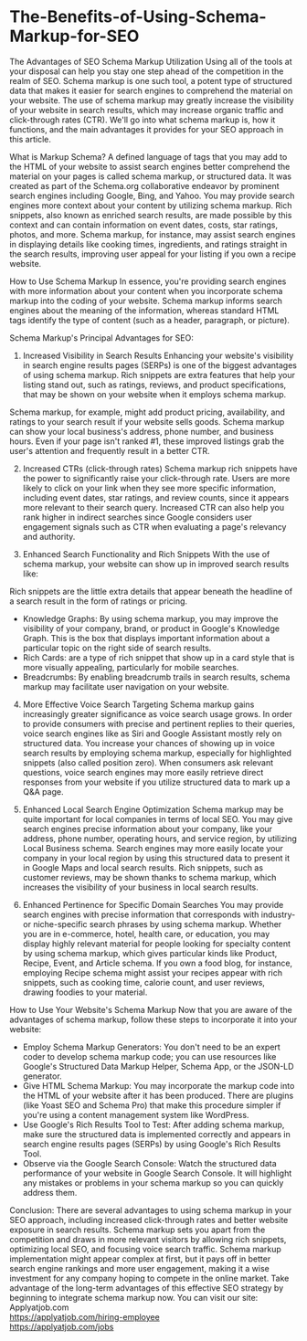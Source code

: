 # The-Benefits-of-Using-Schema-Markup-for-SEO
The Advantages of SEO Schema Markup Utilization
Using all of the tools at your disposal can help you stay one step ahead of the competition in the realm of SEO. Schema markup is one such tool, a potent type of structured data that makes it easier for search engines to comprehend the material on your website. The use of schema markup may greatly increase the visibility of your website in search results, which may increase organic traffic and click-through rates (CTR). We'll go into what schema markup is, how it functions, and the main advantages it provides for your SEO approach in this article.

What is Markup Schema?
A defined language of tags that you may add to the HTML of your website to assist search engines better comprehend the material on your pages is called schema markup, or structured data. It was created as part of the Schema.org collaborative endeavor by prominent search engines including Google, Bing, and Yahoo. You may provide search engines more context about your content by utilizing schema markup. Rich snippets, also known as enriched search results, are made possible by this context and can contain information on event dates, costs, star ratings, photos, and more. Schema markup, for instance, may assist search engines in displaying details like cooking times, ingredients, and ratings straight in the search results, improving user appeal for your listing if you own a recipe website.

How to Use Schema Markup
In essence, you're providing search engines with more information about your content when you incorporate schema markup into the coding of your website. Schema markup informs search engines about the meaning of the information, whereas standard HTML tags identify the type of content (such as a header, paragraph, or picture).

Schema Markup's Principal Advantages for SEO: 
1. Increased Visibility in Search Results
Enhancing your website's visibility in search engine results pages (SERPs) is one of the biggest advantages of using schema markup. Rich snippets are extra features that help your listing stand out, such as ratings, reviews, and product specifications, that may be shown on your website when it employs schema markup.

Schema markup, for example, might add product pricing, availability, and ratings to your search result if your website sells goods. Schema markup can show your local business's address, phone number, and business hours. Even if your page isn't ranked #1, these improved listings grab the user's attention and frequently result in a better CTR.

2. Increased CTRs (click-through rates)
Schema markup rich snippets have the power to significantly raise your click-through rate. Users are more likely to click on your link when they see more specific information, including event dates, star ratings, and review counts, since it appears more relevant to their search query. Increased CTR can also help you rank higher in indirect searches since Google considers user engagement signals such as CTR when evaluating a page's relevancy and authority.

3. Enhanced Search Functionality and Rich Snippets
With the use of schema markup, your website can show up in improved search results like:

Rich snippets are the little extra details that appear beneath the headline of a search result in the form of ratings or pricing.
- Knowledge Graphs: By using schema markup, you may improve the visibility of your company, brand, or product in Google's Knowledge Graph. This is the box that displays important information about a particular topic on the right side of search results.
- Rich Cards: are a type of rich snippet that show up in a card style that is more visually appealing, particularly for mobile searches.
- Breadcrumbs: By enabling breadcrumb trails in search results, schema markup may facilitate user navigation on your website.

4. More Effective Voice Search Targeting
Schema markup gains increasingly greater significance as voice search usage grows. In order to provide consumers with precise and pertinent replies to their queries, voice search engines like as Siri and Google Assistant mostly rely on structured data. You increase your chances of showing up in voice search results by employing schema markup, especially for highlighted snippets (also called position zero). When consumers ask relevant questions, voice search engines may more easily retrieve direct responses from your website if you utilize structured data to mark up a Q&A page.

5. Enhanced Local Search Engine Optimization
Schema markup may be quite important for local companies in terms of local SEO. You may give search engines precise information about your company, like your address, phone number, operating hours, and service region, by utilizing Local Business schema. Search engines may more easily locate your company in your local region by using this structured data to present it in Google Maps and local search results. Rich snippets, such as customer reviews, may be shown thanks to schema markup, which increases the visibility of your business in local search results.

6. Enhanced Pertinence for Specific Domain Searches
You may provide search engines with precise information that corresponds with industry- or niche-specific search phrases by using schema markup. Whether you are in e-commerce, hotel, health care, or education, you may display highly relevant material for people looking for specialty content by using schema markup, which gives particular kinds like Product, Recipe, Event, and Article schema. If you own a food blog, for instance, employing Recipe schema might assist your recipes appear with rich snippets, such as cooking time, calorie count, and user reviews, drawing foodies to your material.

How to Use Your Website's Schema Markup
Now that you are aware of the advantages of schema markup, follow these steps to incorporate it into your website:

- Employ Schema Markup Generators: You don't need to be an expert coder to develop schema markup code; you can use resources like Google's Structured Data Markup Helper, Schema App, or the JSON-LD generator.
- Give HTML Schema Markup: You may incorporate the markup code into the HTML of your website after it has been produced. There are plugins (like Yoast SEO and Schema Pro) that make this procedure simpler if you're using a content management system like WordPress.
- Use Google's Rich Results Tool to Test: After adding schema markup, make sure the structured data is implemented correctly and appears in search engine results pages (SERPs) by using Google's Rich Results Tool.
- Observe via the Google Search Console: Watch the structured data performance of your website in Google Search Console. It will highlight any mistakes or problems in your schema markup so you can quickly address them.

Conclusion:
There are several advantages to using schema markup in your SEO approach, including increased click-through rates and better website exposure in search results. Schema markup sets you apart from the competition and draws in more relevant visitors by allowing rich snippets, optimizing local SEO, and focusing voice search traffic. Schema markup implementation might appear complex at first, but it pays off in better search engine rankings and more user engagement, making it a wise investment for any company hoping to compete in the online market. Take advantage of the long-term advantages of this effective SEO strategy by beginning to integrate schema markup now.
You can visit our site: Applyatjob.com<br>
 https://applyatjob.com/hiring-employee<br>
https://applyatjob.com/jobs
